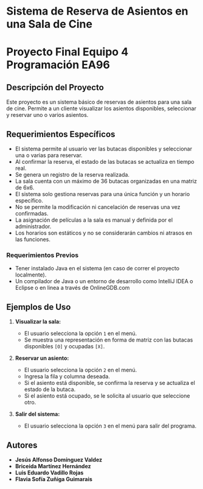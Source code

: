 # Sistema de Reserva de Asientos en una Sala de Cine
# **Proyecto Final Equipo 4 Programación EA96**

## Descripción del Proyecto

Este proyecto es un sistema básico de reservas de asientos para una sala de cine. Permite a un cliente visualizar los asientos disponibles, seleccionar y reservar uno o varios asientos.

## Requerimientos Específicos

- El sistema permite al usuario ver las butacas disponibles y seleccionar una o varias para reservar.
- Al confirmar la reserva, el estado de las butacas se actualiza en tiempo real.
- Se genera un registro de la reserva realizada.
- La sala cuenta con un máximo de 36 butacas organizadas en una matriz de 6x6.
- El sistema solo gestiona reservas para una única función y un horario específico.
- No se permite la modificación ni cancelación de reservas una vez confirmadas.
- La asignación de películas a la sala es manual y definida por el administrador.
- Los horarios son estáticos y no se considerarán cambios ni atrasos en las funciones.

### Requerimientos Previos

- Tener instalado Java en el sistema (en caso de correr el proyecto localmente).
- Un compilador de Java o un entorno de desarrollo como IntelliJ IDEA o Eclipse o en linea a través de OnlineGDB.com

## Ejemplos de Uso

1. **Visualizar la sala:**

   - El usuario selecciona la opción `1` en el menú.
   - Se muestra una representación en forma de matriz con las butacas disponibles `[O]` y ocupadas `[X]`.

2. **Reservar un asiento:**

   - El usuario selecciona la opción `2` en el menú.
   - Ingresa la fila y columna deseada.
   - Si el asiento está disponible, se confirma la reserva y se actualiza el estado de la butaca.
   - Si el asiento está ocupado, se le solicita al usuario que seleccione otro.

3. **Salir del sistema:**

   - El usuario selecciona la opción `3` en el menú para salir del programa.

## Autores

- **Jesús Alfonso Domínguez Valdez**
- **Briceida Martínez Hernández**
- **Luis Eduardo Vadillo Rojas**
- **Flavia Sofía Zuñiga Guimarais**
